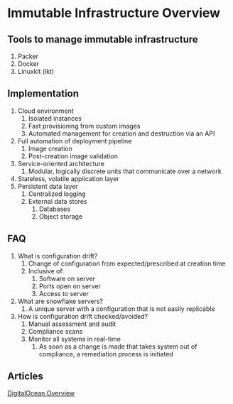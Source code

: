 # Immutable Infrastructure Overview

## Tools to manage immutable infrastructure

1. Packer
1. Docker
1. Linuxkit (lkt)

## Implementation

1. Cloud environment
   1. Isolated instances
   1. Fast provisioning from custom images
   1. Automated management for creation and destruction via an API
1. Full automation of deployment pipeline
   1. Image creation
   1. Post-creation image validation
1. Service-oriented architecture
   1. Modular, logically discrete units that communicate over a network
1. Stateless, volatile application layer
1. Persistent data layer
   1. Centralized logging
   1. External data stores
      1. Databases
      1. Object storage

## FAQ

1. What is configuration drift?
   1. Change of configuration from expected/prescribed at creation time
   1. Inclusive of:
      1. Software on server
      1. Ports open on server
      1. Access to server
1. What are snowflake servers?
   1. A unique server with a configuration that is not easily replicable
1. How is configuration drift checked/avoided?
   1. Manual assessment and audit
   1. Compliance scans
   1. Monitor all systems in real-time
      1. As soon as a change is made that takes system out of compliance, a remediation process is initiated

## Articles

[DigitalOcean Overview](https://www.digitalocean.com/community/tutorials/what-is-immutable-infrastructure)
